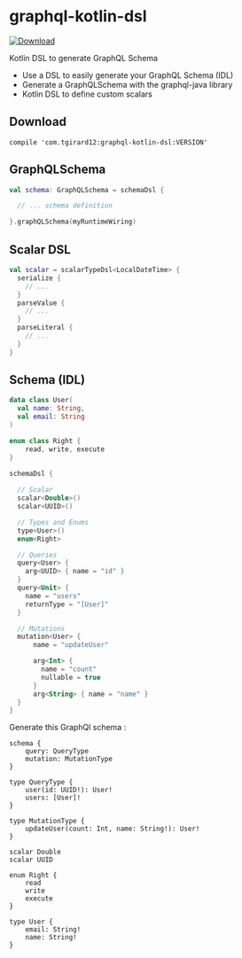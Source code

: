 # graphql-kotlin-dsl

[ ![Download](https://api.bintray.com/packages/tgirard12/kotlin/graphql-kotlin-dsl/images/download.svg) ](https://bintray.com/tgirard12/kotlin/graphql-kotlin-dsl/_latestVersion)

Kotlin DSL to generate GraphQL Schema

- Use a DSL to easily generate your GraphQL Schema (IDL)
- Generate a GraphQLSchema with the graphql-java library
- Kotlin DSL to define custom scalars

## Download

```
compile 'com.tgirard12:graphql-kotlin-dsl:VERSION'
```

## GraphQLSchema

```kotlin
val schema: GraphQLSchema = schemaDsl {

  // ... schema definition

}.graphQLSchema(myRuntimeWiring)
```

## Scalar DSL

```kotlin
val scalar = scalarTypeDsl<LocalDateTime> {
  serialize {
    // ...
  }
  parseValue {
    // ...
  }
  parseLiteral {
    // ...
  }
}

```

## Schema (IDL)

```kotlin
data class User(
  val name: String, 
  val email: String
)

enum class Right {
    read, write, execute
}

schemaDsl {
 
  // Scalar
  scalar<Double>()
  scalar<UUID>()

  // Types and Enums
  type<User>()
  enum<Right>

  // Queries
  query<User> {
    arg<UUID> { name = "id" }
  }
  query<Unit> {
    name = "users"
    returnType = "[User]"
  }

  // Mutations
  mutation<User> {
      name = "updateUser"

      arg<Int> { 
        name = "count"
        nullable = true
      }
      arg<String> { name = "name" }
  } 
}
```

Generate this GraphQl schema :  

```
schema {
    query: QueryType
    mutation: MutationType
}

type QueryType {
    user(id: UUID!): User!
    users: [User]!
}

type MutationType {
    updateUser(count: Int, name: String!): User!
}

scalar Double
scalar UUID

enum Right {
    read
    write
    execute
}

type User {
    email: String!
    name: String!
}
```
